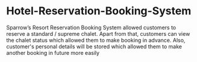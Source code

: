 # Hotel-Reservation-Booking-System
Sparrow’s Resort Reservation Booking System allowed customers to reserve a standard / supreme chalet. Apart from that, customers can view the chalet status which 
allowed them to make booking in advance. Also, customer's personal details will be stored which allowed them to make another booking in future more easily
